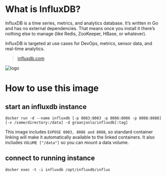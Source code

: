 # What is InfluxDB?

InfluxDB is a time series, metrics, and analytics database. It’s written in Go and has no external dependencies. That means once you install it there’s nothing else to manage (like Redis, ZooKeeper, HBase, or whatever).

InfluxDB is targeted at use cases for DevOps, metrics, sensor data, and real-time analytics.

> [influxdb.com](http://influxdb.com/)

![logo](http://influxdb.com/images/influxdb-light400.png)

# How to use this image

## start an influxdb instance

    docker run -d --name influxdb [-p 8083:8083 -p 8086:8086 -p 8088:8088] [-v /some/directory:/data] -d graanjonlo/influxdb[:tag]

This image includes `EXPOSE 8083, 8086 and 8088`, so standard container linking will make it automatically available to the linked containers. It also includes `VOLUME ["/data"]` so you can mount a data volume.

## connect to running instance

    docker exec -t -i influxdb /opt/influxdb/influx

